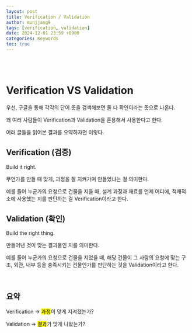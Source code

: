 ```yaml
---
layout: post
title: Verification / Validation
author: munjjang9
tags: [verification, validation]
date: 2024-12-01 23:59 +0900
categories: Keywords
toc: true
---
```


<br>
<br>

# Verification VS Validation
우선, 구글을 통해 각각의 단어 뜻을 검색해보면 둘 다 확인이라는 뜻으로 나온다.

꽤 여러 사람들이 Verification과 Validation을 혼용해서 사용한다고 한다.

여러 글들을 읽어본 결과를 요약하자면 이렇다.


## Verification (검증)

Build it right.

무언가를 만들 때 맞게, 과정을 잘 지켜가며 만들었냐는 걸 의미한다.

예를 들어 누군가의 요청으로 건물을 지을 때, 설계 과정과 재료를 언제 어디에, 적재적소에 사용했는 지를 판단하는 걸 Verification이라고 한다.

## Validation (확인)

Build the right thing.

만들어낸 것이 맞는 결과물인 지를 의미한다.

예를 들어 누군가의 요청으로 건물을 지었을 때, 해당 건물이 그 사람의 요청에 맞는 구조, 외관, 내부 등을 충족시키는 건물인가를 판단하는 것을 Validation이라고 한다.

<br>

## 요약

Verification -> <mark>과정</mark>이 맞게 지켜졌는가?

Validation -> <mark>결과</mark>가 맞게 나왔는가?